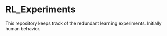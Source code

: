 # RL_Experiments    
This repository keeps track of the redundant learning experiments. Initially human behavior.
